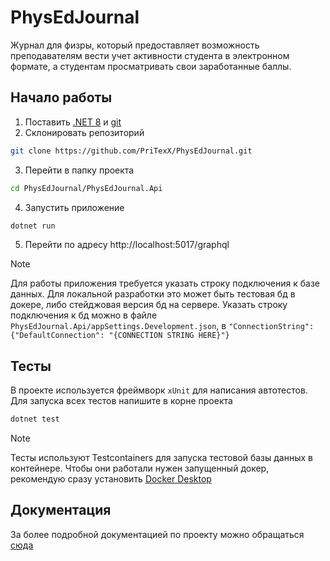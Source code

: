 # PhysEdJournal

Журнал для физры, который предоставляет возможность преподавателям вести учет активности студента в электронном формате, 
а студентам просматривать свои заработанные баллы.

## Начало работы

1. Поставить [.NET 8](https://dotnet.microsoft.com/en-us/download/dotnet/8.0) и [git](https://git-scm.com)
2. Склонировать репозиторий
```bash
git clone https://github.com/PriTexX/PhysEdJournal.git
```
3. Перейти в папку проекта
```bash
cd PhysEdJournal/PhysEdJournal.Api
```
4. Запустить приложение
```bash
dotnet run
```
5. Перейти по адресу http://localhost:5017/graphql

> [!NOTE]
> Для работы приложения требуется указать строку подключения к базе данных. 
> Для локальной разработки это может быть тестовая бд в докере, либо стейджовая версия бд на сервере. 
> Указать строку подключения к бд можно в файле `PhysEdJournal.Api/appSettings.Development.json`,
> в `"ConnectionString": {"DefaultConnection": "{CONNECTION STRING HERE}"}`

## Тесты

В проекте используется фреймворк `xUnit` для написания автотестов. Для запуска всех тестов напишите в корне проекта

```bash
dotnet test
```

> [!NOTE]
> Тесты используют Testcontainers для запуска тестовой базы данных в контейнере. 
> Чтобы они работали нужен запущенный докер, рекомендую сразу установить [Docker Desktop](https://www.docker.com/products/docker-desktop/)

## Документация

За более подробной документацией по проекту можно обращаться [сюда](https://pritexx.github.io/PhysEdJournal/)



